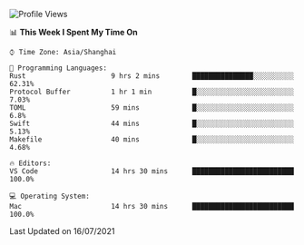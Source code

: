 <!--START_SECTION:waka-->
![Profile Views](http://img.shields.io/badge/Profile%20Views-2-blue)

📊 **This Week I Spent My Time On** 

```text
⌚︎ Time Zone: Asia/Shanghai

💬 Programming Languages: 
Rust                     9 hrs 2 mins        ███████████████░░░░░░░░░░   62.31% 
Protocol Buffer          1 hr 1 min          █░░░░░░░░░░░░░░░░░░░░░░░░   7.03% 
TOML                     59 mins             █░░░░░░░░░░░░░░░░░░░░░░░░   6.8% 
Swift                    44 mins             █░░░░░░░░░░░░░░░░░░░░░░░░   5.13% 
Makefile                 40 mins             █░░░░░░░░░░░░░░░░░░░░░░░░   4.68%

🔥 Editors: 
VS Code                  14 hrs 30 mins      █████████████████████████   100.0%

💻 Operating System: 
Mac                      14 hrs 30 mins      █████████████████████████   100.0%

```


 Last Updated on 16/07/2021
<!--END_SECTION:waka-->
